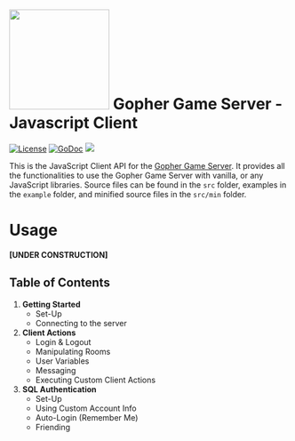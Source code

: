 # <img src="https://raw.githubusercontent.com/hewiefreeman/GopherClientJS/master/JS_Gopher.png" width="180" height="180"> Gopher Game Server - Javascript Client

[![License](https://img.shields.io/badge/License-Apache%202.0-blue.svg)](https://opensource.org/licenses/Apache-2.0) [![GoDoc](https://godoc.org/github.com/hewiefreeman/GopherGameServer?status.svg)](https://godoc.org/github.com/hewiefreeman/GopherGameServer) <img src="https://img.shields.io/badge/version-v1.0--beta.1-blue.svg">

This is the JavaScript Client API for the [Gopher Game Server](https://github.com/hewiefreeman/GopherGameServer). It provides all the functionalities to use the Gopher Game Server with vanilla, or any JavaScript libraries. Source files can be found in the `src` folder, examples in the `example` folder, and minified source files in the `src/min` folder.

# Usage

 **[UNDER CONSTRUCTION]**

## Table of Contents

1) **Getting Started**
   - Set-Up
   - Connecting to the server
2) **Client Actions**
   - Login & Logout
   - Manipulating Rooms
   - User Variables
   - Messaging
   - Executing Custom Client Actions
3) **SQL Authentication**
   - Set-Up
   - Using Custom Account Info
   - Auto-Login (Remember Me)
   - Friending
